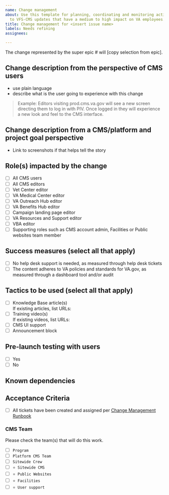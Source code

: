 ```yaml
---
name: Change management
about: Use this template for planning, coordinating and monitoring activities related
  to VFS-CMS updates that have a medium to high impact on VA employees.
title: Change management for <insert issue name>
labels: Needs refining
assignees: 

---
```


The change represented by the super epic # will [copy selection from epic].
 
## Change description from the perspective of CMS users
- use plain language
- describe what is the user going to experience with this change

> Example: Editors visiting prod.cms.va.gov will see a new screen directing them to log in with PIV. Once logged in they will experience a new look and feel to the CMS interface.

## Change description from a CMS/platform and project goal perspective
- Link to screenshots if that helps tell the story

## Role(s) impacted by the change
- [ ] All CMS users
- [ ] All CMS editors
- [ ] Vet Center editor
- [ ] VA Medical Center editor
- [ ] VA Outreach Hub editor
- [ ] VA Benefits Hub editor
- [ ] Campaign landing page editor
- [ ] VA Resources and Support editor
- [ ] VBA editor
- [ ] Supporting roles such as CMS account admin, Facilities or Public websites team member

## Success measures (select all that apply)
- [ ] No help desk support is needed, as measured through help desk tickets
- [ ] The content adheres to VA policies and standards for VA.gov, as measured through a dashboard tool and/or audit

## Tactics to be used (select all that apply)
- [ ] Knowledge Base article(s)<br>
If existing articles, list URLs:
- [ ] Training video(s)<br>
If existing videos, list URLs:
- [ ] CMS UI support
- [ ] Announcement block

## Pre-launch testing with users
- [ ] Yes
- [ ] No

## Known dependencies

## Acceptance Criteria
- [ ] All tickets have been created and assigned per [Change Management Runbook](https://github.com/department-of-veterans-affairs/va.gov-team/tree/master/products/facilities/change-management)

### CMS Team
Please check the team(s) that will do this work.

- [ ] `Program`
- [ ] `Platform CMS Team`
- [ ] `Sitewide Crew`
- [ ] `⭐️ Sitewide CMS`
- [ ] `⭐️ Public Websites`
- [ ] `⭐️ Facilities`
- [ ] `⭐️ User support`
